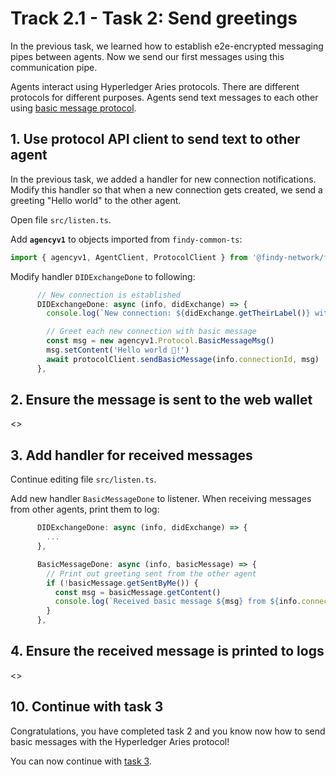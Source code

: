 # Track 2.1 - Task 2: Send greetings

In the previous task, we learned how to establish e2e-encrypted messaging pipes between agents. Now
we send our first messages using this communication pipe.

Agents interact using Hyperledger Aries protocols. There are different protocols for different purposes.
Agents send text messages to each other using
[basic message protocol](https://github.com/hyperledger/aries-rfcs/blob/main/features/0095-basic-message/README.md).

## 1. Use protocol API client to send text to other agent

In the previous task, we added a handler for new connection notifications.
Modify this handler so that when a new connection gets created, we send a greeting "Hello world"
to the other agent.

Open file `src/listen.ts`.

Add **`agencyv1`** to objects imported from `findy-common-ts`:

```ts
import { agencyv1, AgentClient, ProtocolClient } from '@findy-network/findy-common-ts'
```

Modify handler `DIDExchangeDone` to following:

```ts
      // New connection is established
      DIDExchangeDone: async (info, didExchange) => {
        console.log(`New connection: ${didExchange.getTheirLabel()} with id ${info.connectionId}`)

        // Greet each new connection with basic message
        const msg = new agencyv1.Protocol.BasicMessageMsg()
        msg.setContent('Hello world 👋!')
        await protocolClient.sendBasicMessage(info.connectionId, msg)
      },
```

## 2. Ensure the message is sent to the web wallet

<<screencapture here>>

## 3. Add handler for received messages

Continue editing file `src/listen.ts`.

Add new handler `BasicMessageDone` to listener.
When receiving messages from other agents, print them to log:

```ts
      DIDExchangeDone: async (info, didExchange) => {
        ...
      },

      BasicMessageDone: async (info, basicMessage) => {
        // Print out greeting sent from the other agent
        if (!basicMessage.getSentByMe()) {
          const msg = basicMessage.getContent()
          console.log(`Received basic message ${msg} from ${info.connectionId}`)
        }
      },
```

## 4. Ensure the received message is printed to logs

<<screencapture here>>

## 10. Continue with task 3

Congratulations, you have completed task 2 and you know now how to send basic messages
with the Hyperledger Aries protocol!

You can now continue with [task 3](../task3/README.md).

